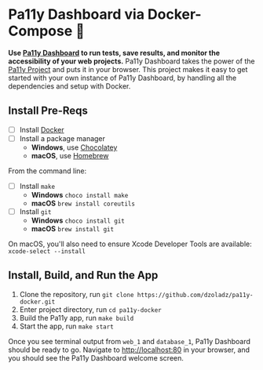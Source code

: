 # Pa11y Dashboard via Docker-Compose 🙌

**Use [Pa11y Dashboard](https://github.com/pa11y/pa11y-dashboard) to run tests, save results, and monitor the accessibility of your web projects.** Pa11y Dashboard takes the power of the [Pa11y Project](https://pa11y.org/) and puts it in your browser. This project makes it easy to get started with your own instance of Pa11y Dashboard, by handling all the dependencies and setup with Docker.

## Install Pre-Reqs
- [ ] Install [Docker](https://www.docker.com/products/docker-desktop)
- [ ] Install a package manager
  - **Windows**, use [Chocolatey](https://chocolatey.org/)
  - **macOS**, use [Homebrew](https://brew.sh/)
  
From the command line:
- [ ] Install `make`
  - **Windows** `choco install make`
  - **macOS** `brew install coreutils`
- [ ] Install `git`
  - **Windows** `choco install git`
  - **macOS** `brew install git`
  
 On macOS, you'll also need to ensure Xcode Developer Tools are available: `xcode-select --install`

## Install, Build, and Run the App
1. Clone the repository, run `git clone https://github.com/dzoladz/pa11y-docker.git`
2. Enter project directory, run `cd pa11y-docker`
3. Build the Pa11y app, run `make build`
4. Start the app, run `make start`

Once you see terminal output from `web_1` and `database_1`, Pa11y Dashboard should be ready to go. Navigate to [http://localhost:80](http://localhost:80) in your browser, and you should see the Pa11y Dashboard welcome screen.
